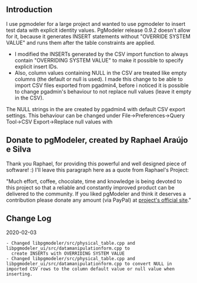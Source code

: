 Introduction
------------

I use pgmodeler for a large project and wanted to use pgmodeler to insert test data with explicit identity values. PgModeler release 0.9.2 doesn't allow for it, because it generates INSERT statements without "OVERRIDE SYSTEM VALUE" and runs them after the table constraints are applied. 

- I modified the INSERTs generated by the CSV import function to always contain "OVERRIDING SYSTEM VALUE" to make it possible to specify explicit insert IDs. 
- Also, column values containing NULL in the CSV are treated like empty columns (the default or null is used). I made this change to be able to import CSV files exported from pgadmin4, before i noticed it is possible to change pgadmin's behaviour to not replace null values (leave it empty in the CSV). 

The NULL strings in the  are created by pgadmin4 with default CSV export settings.
This behaviour can be changed under File->Preferences->Query Tool->CSV Export->Replace null values with

Donate to pgModeler, created by Raphael Araújo e Silva
-------------------------------------------------------
Thank you Raphael, for providing this powerful and well designed piece of software! :) I'll leave this paragraph here as a quote from Raphael's Project:

"Much effort, coffee, chocolate, time and knowledge is being devoted to this project so that a reliable and constantly improved product can be delivered to the community. If you liked pgModeler and think it deserves a contribution please donate any amount (via PayPal) at [project's official site](https://pgmodeler.io)."


Change Log
----------

2020-02-03

    - Changed libpgmodeler/src/physical_table.cpp and libpgmodeler_ui/src/datamanipulationform.cpp to
      create INSERTs with OVERRIDING SYSTEM VALUE
    - Changed libpgmodeler/src/physical_table.cpp and libpgmodeler_ui/src/datamanipulationform.cpp to convert NULL in imported CSV rows to the column default value or null value when inserting. 
